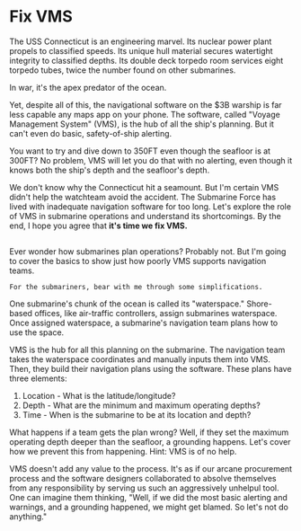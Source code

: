 # Fix VMS

The USS Connecticut is an engineering marvel. Its nuclear power plant propels to classified speeds. Its unique hull material secures watertight integrity to classified depths. Its double deck torpedo room services eight torpedo tubes, twice the number found on other submarines. 

In war, it's the apex predator of the ocean.

Yet, despite all of this, the navigational software on the $3B warship is far less capable any maps app on your phone. The software, called "Voyage Management System" (VMS), is the hub of all the ship's planning. But it can't even do basic, safety-of-ship alerting. 

You want to try and dive down to 350FT even though the seafloor is at 300FT? No problem, VMS will let you do that with no alerting, even though it knows both the ship's depth and the seafloor's depth.

We don't know why the Connecticut hit a seamount. But I'm certain VMS didn't help the watchteam avoid the accident. The Submarine Force has lived with  inadequate navigation software for too long. Let's explore the role of VMS in submarine operations and understand its shortcomings. By the end, I hope you agree that **it's time we fix VMS.**
## 
Ever wonder how submarines plan operations? Probably not. But I'm going to cover the basics to show just how poorly VMS supports navigation teams.

```For the submariners, bear with me through some simplifications. ```

One submarine's chunk of the ocean is called its "waterspace." Shore-based offices, like air-traffic controllers, assign submarines waterspace. Once assigned waterspace, a submarine's navigation team plans how to use the space. 

VMS is the hub for all this planning on the submarine. The navigation team takes the waterspace coordinates and manually inputs them into VMS. Then, they build their navigation plans using the software. These plans have three elements:

1. Location - What is the latitude/longitude?
2. Depth - What are the minimum and maximum operating depths?
3. Time - When is the submarine to be at its location and depth?

What happens if a team gets the plan wrong? Well, if they set the maximum operating depth deeper than the seafloor, a grounding happens. Let's cover how we prevent this from happening. Hint: VMS is of no help.

VMS doesn't add any value to the process. It's as if our arcane procurement process and the software designers collaborated to absolve themselves from any responsibility by serving us such an aggressively unhelpul tool. One can imagine them thinking, "Well, if we did the most basic alerting and warnings, and a grounding happened, we might get blamed. So let's not do anything." 




